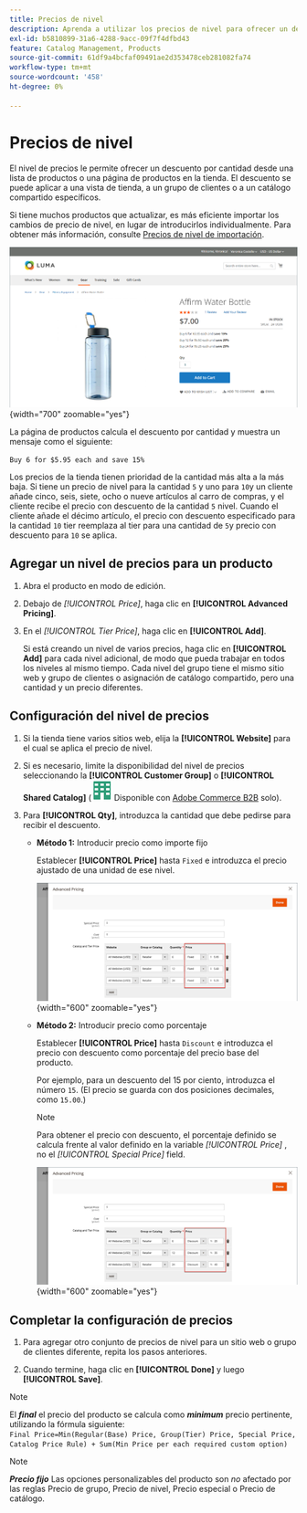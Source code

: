 ```yaml
---
title: Precios de nivel
description: Aprenda a utilizar los precios de nivel para ofrecer un descuento por cantidad desde una lista de productos o una página de productos.
exl-id: b5810899-31a6-4288-9acc-09f7f4dfbd43
feature: Catalog Management, Products
source-git-commit: 61df9a4bcfaf09491ae2d353478ceb281082fa74
workflow-type: tm+mt
source-wordcount: '458'
ht-degree: 0%

---
```


# Precios de nivel

El nivel de precios le permite ofrecer un descuento por cantidad desde una lista de productos o una página de productos en la tienda. El descuento se puede aplicar a una vista de tienda, a un grupo de clientes o a un catálogo compartido específicos.

Si tiene muchos productos que actualizar, es más eficiente importar los cambios de precio de nivel, en lugar de introducirlos individualmente. Para obtener más información, consulte [Precios de nivel de importación](../systems/data-import-price-tier.md).

![Precio de nivel en una página de producto de tienda](./assets/product-price-tier-storefront.png){width="700" zoomable="yes"}

La página de productos calcula el descuento por cantidad y muestra un mensaje como el siguiente:

`Buy 6 for $5.95 each and save 15%`

Los precios de la tienda tienen prioridad de la cantidad más alta a la más baja. Si tiene un precio de nivel para la cantidad `5` y uno para `10`y un cliente añade cinco, seis, siete, ocho o nueve artículos al carro de compras, y el cliente recibe el precio con descuento de la cantidad `5` nivel. Cuando el cliente añade el décimo artículo, el precio con descuento especificado para la cantidad `10` tier reemplaza al tier para una cantidad de `5`y precio con descuento para `10` se aplica.

## Agregar un nivel de precios para un producto

1. Abra el producto en modo de edición.

1. Debajo de _[!UICONTROL Price]_, haga clic en **[!UICONTROL Advanced Pricing]**.

1. En el _[!UICONTROL Tier Price]_, haga clic en **[!UICONTROL Add]**.

   Si está creando un nivel de varios precios, haga clic en **[!UICONTROL Add]** para cada nivel adicional, de modo que pueda trabajar en todos los niveles al mismo tiempo. Cada nivel del grupo tiene el mismo sitio web y grupo de clientes o asignación de catálogo compartido, pero una cantidad y un precio diferentes.

## Configuración del nivel de precios

1. Si la tienda tiene varios sitios web, elija la **[!UICONTROL Website]** para el cual se aplica el precio de nivel.

1. Si es necesario, limite la disponibilidad del nivel de precios seleccionando la **[!UICONTROL Customer Group]** o **[!UICONTROL Shared Catalog]** (![Adobe Commerce B2B](../assets/b2b.svg) Disponible con [Adobe Commerce B2B](./b2b/../introduction.md) solo).

1. Para **[!UICONTROL Qty]**, introduzca la cantidad que debe pedirse para recibir el descuento.

   - **Método 1:** Introducir precio como importe fijo

     Establecer **[!UICONTROL Price]** hasta `Fixed` e introduzca el precio ajustado de una unidad de ese nivel.

     ![Precio de nivel como importe fijo](./assets/product-price-tier-fixed.png){width="600" zoomable="yes"}

   - **Método 2:** Introducir precio como porcentaje

     Establecer **[!UICONTROL Price]** hasta `Discount` e introduzca el precio con descuento como porcentaje del precio base del producto.

     Por ejemplo, para un descuento del 15 por ciento, introduzca el número `15`. (El precio se guarda con dos posiciones decimales, como `15.00`.)

     >[!NOTE]
     >
     >Para obtener el precio con descuento, el porcentaje definido se calcula frente al valor definido en la variable _[!UICONTROL Price]_ , no el _[!UICONTROL Special Price]_ field.

     ![Precio de nivel como porcentaje](./assets/product-price-tier-discount.png){width="600" zoomable="yes"}

## Completar la configuración de precios

1. Para agregar otro conjunto de precios de nivel para un sitio web o grupo de clientes diferente, repita los pasos anteriores.

1. Cuando termine, haga clic en **[!UICONTROL Done]** y luego **[!UICONTROL Save]**.

>[!NOTE]
>
>El **_final_** el precio del producto se calcula como **_minimum_** precio pertinente, utilizando la fórmula siguiente: <br/>`Final Price=Min(Regular(Base) Price, Group(Tier) Price, Special Price, Catalog Price Rule) + Sum(Min Price per each required custom option)`

>[!NOTE]
>
>**_Precio fijo_** Las opciones personalizables del producto son _no_ afectado por las reglas Precio de grupo, Precio de nivel, Precio especial o Precio de catálogo.
